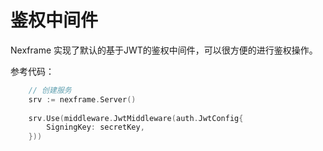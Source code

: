 # 鉴权中间件

Nexframe 实现了默认的基于JWT的鉴权中间件，可以很方便的进行鉴权操作。

参考代码：

```go
    // 创建服务
    srv := nexframe.Server()
	
	srv.Use(middleware.JwtMiddleware(auth.JwtConfig{
		SigningKey: secretKey,
	}))

```